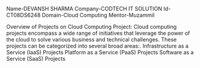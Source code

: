 Name-DEVANSH SHARMA
Company-CODTECH IT SOLUTION
Id-CT08DS6248
Domain-Cloud Computing
Mentor-Muzammil

Overview of Projects on Cloud Computing
Project: 
Cloud computing projects encompass a wide range of initiatives that leverage the power of the cloud to solve various business and technical challenges. These projects can be categorized into several broad areas:. 
Infrastructure as a Service (IaaS) Projects
 Platform as a Service (PaaS) Projects
 Software as a Service (SaaS) Projects
